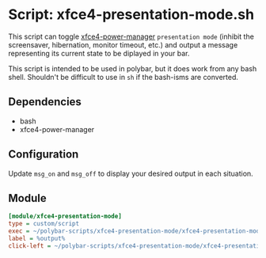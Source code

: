 # Script: xfce4-presentation-mode.sh

This script can toggle [xfce4-power-manager][homepage] `presentation mode`
(inhibit the screensaver, hibernation, monitor timeout, etc.) and output a
message representing its current state to be diplayed in your bar.

This script is intended to be used in polybar, but it does work from any bash
shell. Shouldn't be difficult to use in `sh` if the bash-isms are converted.

## Dependencies

- bash
- xfce4-power-manager

## Configuration

Update `msg_on` and `msg_off` to display your desired output in each situation.

## Module

```ini
[module/xfce4-presentation-mode]
type = custom/script
exec = ~/polybar-scripts/xfce4-presentation-mode/xfce4-presentation-mode.sh
label = %output%
click-left = ~/polybar-scripts/xfce4-presentation-mode/xfce4-presentation-mode.sh toggle
```

[homepage]: https://docs.xfce.org/xfce/xfce4-power-manager/start
